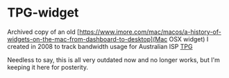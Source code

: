 # TPG-widget
Archived copy of an old [https://www.imore.com/mac/macos/a-history-of-widgets-on-the-mac-from-dashboard-to-desktop](Mac OSX widget) I created in 2008 to track bandwidth usage for Australian ISP [TPG](https://www.tpg.com.au)

Needless to say, this is all very outdated now and no longer works, but I'm keeping it here for posterity.
